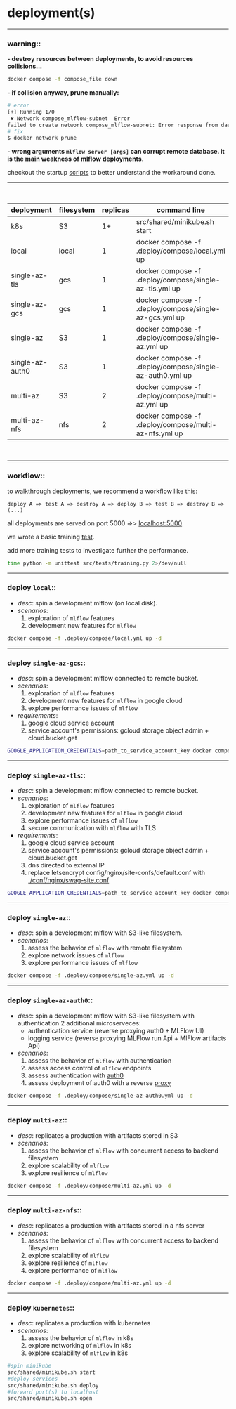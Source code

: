 # deployment(s)

---
### warning::

**- destroy resources between deployments, to avoid resources collisions...**

```bash
docker compose -f compose_file down
```

**- if collision anyway, prune manually:**
````bash
# error
[+] Running 1/0
 ✘ Network compose_mlflow-subnet  Error                                                                                                                                                                                                                                                                                                                                                                                      0.0s 
failed to create network compose_mlflow-subnet: Error response from daemon: Pool overlaps with other one on this address space
# fix
$ docker network prune
````

**- wrong arguments `mlflow server [args]` can corrupt remote database. it is the main weakness of mlflow deployments.**

checkout the startup [scripts](../src/shared) to better understand the workaround done.

---
<br>

| deployment      | filesystem | replicas | command line                                             |
|-----------------|------------|----------|----------------------------------------------------------|
| k8s             | S3         | 1+       | src/shared/minikube.sh start                             |
| local           | local      | 1        | docker compose -f .deploy/compose/local.yml up           |
| single-az-tls       | gcs        | 1        | docker compose -f .deploy/compose/single-az-tls.yml up       |
| single-az-gcs       | gcs        | 1        | docker compose -f .deploy/compose/single-az-gcs.yml up       |
| single-az       | S3         | 1        | docker compose -f .deploy/compose/single-az.yml up       |
| single-az-auth0 | S3         | 1        | docker compose -f .deploy/compose/single-az-auth0.yml up |
| multi-az        | S3         | 2        | docker compose -f .deploy/compose/multi-az.yml up        |
| multi-az-nfs    | nfs        | 2        | docker compose -f .deploy/compose/multi-az-nfs.yml up    |

<br>

---

### workflow::

to walkthrough deployments, we recommend a workflow like this:

`````
deploy A => test A => destroy A => deploy B => test B => destroy B => (...)
`````
all deployments are served on port 5000 =>> [localhost:5000](http://localhost:5000)

we wrote a basic training [test](../src/tests/training.py). 

add more training tests to investigate further the performance. 

````bash
time python -m unittest src/tests/training.py 2>/dev/null
````

---

### deploy `local`:: 

- *desc*: spin a development mlflow (on local disk).
- *scenarios*:
  1. exploration of `mlflow` features
  2. development new features for `mlflow`

````bash
docker compose -f .deploy/compose/local.yml up -d
````

---

### deploy `single-az-gcs`:: 

- *desc*: spin a development mlflow connected to remote bucket.
- *scenarios*:
  1. exploration of `mlflow` features
  2. development new features for `mlflow` in google cloud
  3. explore performance issues of `mlflow`
- *requirements*:
  1. google cloud service account
  2. service account's permissions: gcloud storage object admin + cloud.bucket.get

````bash
GOOGLE_APPLICATION_CREDENTIALS=path_to_service_account_key docker compose -f .deploy/compose/single-az-gcs.yml up -d
````

---

### deploy `single-az-tls`:: 

- *desc*: spin a development mlflow connected to remote bucket.
- *scenarios*:
  1. exploration of `mlflow` features
  2. development new features for `mlflow` in google cloud
  3. explore performance issues of `mlflow`
  4. secure communication with `mlflow` with TLS
- *requirements*:
  1. google cloud service account
  2. service account's permissions: gcloud storage object admin + cloud.bucket.get
  3. dns directed to external IP
  4. replace letsencrypt config/nginx/site-confs/default.conf with [./conf/nginx/swag-site.conf](conf/nginx/mlflow-tls.nginx)

````bash
GOOGLE_APPLICATION_CREDENTIALS=path_to_service_account_key docker compose -f .deploy/compose/single-az-tls.yml up -d
````

---

### deploy `single-az`:: 
- *desc*: spin a development mlflow with S3-like filesystem.
- *scenarios*:
  1. assess the behavior of `mlflow` with remote filesystem
  2. explore network issues of `mlflow`
  3. explore performance issues of `mlflow`

````bash
docker compose -f .deploy/compose/single-az.yml up -d
````

---

### deploy `single-az-auth0`:: 
- *desc*: spin a development mlflow with S3-like filesystem with authentication 2 additional microserveces:
  - authentication service (reverse proxying auth0 + MLFlow UI)
  - logging service (reverse proxying MLFlow run Api + MlFlow artifacts Api)
- *scenarios*:
  1. assess the behavior of `mlflow` with authentication
  2. assess access control of `mlflow` endpoints
  3. assess authentication with [auth0](../.env.tmpl)
  4. assess deployment of auth0 with a reverse [proxy](../src/reverse-proxy) 

````bash
docker compose -f .deploy/compose/single-az-auth0.yml up -d
````

---
### deploy `multi-az`:: 
- *desc*: replicates a production with artifacts stored in S3
- *scenarios*:
  1. assess the behavior of `mlflow` with concurrent access to backend filesystem
  2. explore scalability of `mlflow`
  3. explore resilience of `mlflow`

````bash
docker compose -f .deploy/compose/multi-az.yml up -d
````

---

### deploy `multi-az-nfs`:: 
- *desc*: replicates a production with artifacts stored in a nfs server
- *scenarios*:
  1. assess the behavior of `mlflow` with concurrent access to backend filesystem
  2. explore scalability of `mlflow`
  3. explore resilience of `mlflow`
  4. explore performance of `mlflow`

````bash
docker compose -f .deploy/compose/multi-az.yml up -d
````

---

### deploy `kubernetes`:: 
- *desc*: replicates a production with kubernetes
- *scenarios*:
  1. assess the behavior of `mlflow` in k8s
  2. explore networking of `mlflow` in k8s
  3. explore scalability of `mlflow` in k8s

````bash
#spin minikube
src/shared/minikube.sh start
#deploy services
src/shared/minikube.sh deploy
#forward port(s) to localhost
src/shared/minikube.sh open
````

